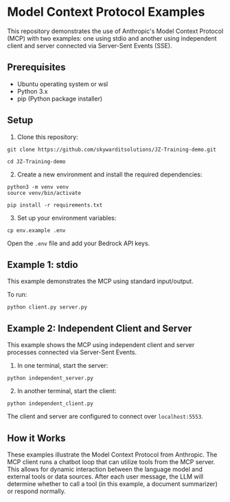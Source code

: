 # Model Context Protocol Examples

This repository demonstrates the use of Anthropic's Model Context Protocol (MCP) with two examples: one using stdio and another using independent client and server connected via Server-Sent Events (SSE).

## Prerequisites

- Ubuntu operating system or wsl
- Python 3.x
- pip (Python package installer)

## Setup

1. Clone this repository:

  ```
  git clone https://github.com/skywarditsolutions/JZ-Training-demo.git
```

  ```
  cd JZ-Training-demo
```

2. Create a new environment and install the required dependencies:

```
python3 -m venv venv
source venv/bin/activate
```
  ```
  pip install -r requirements.txt
```

3. Set up your environment variables:

```
cp env.example .env
```

Open the `.env` file and add your Bedrock API keys.

## Example 1: stdio

This example demonstrates the MCP using standard input/output.

To run:

```
python client.py server.py
```

## Example 2: Independent Client and Server

This example shows the MCP using independent client and server processes connected via Server-Sent Events.

1. In one terminal, start the server:

```
python independent_server.py
```

2. In another terminal, start the client:

```
python independent_client.py
```

The client and server are configured to connect over `localhost:5553`.

## How it Works

These examples illustrate the Model Context Protocol from Anthropic. The MCP client runs a chatbot loop that can utilize tools from the MCP server. This allows for dynamic interaction between the language model and external tools or data sources. After each user message, the LLM will determine whether to call a tool (in this example, a document summarizer) or respond normally.
